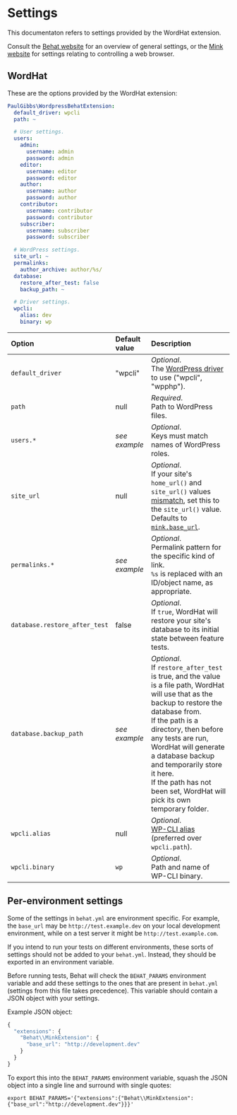 # Settings

This documentaton refers to settings provided by the WordHat extension.

Consult the [Behat website](http://behat.org/en/latest/user_guide/configuration.html) for an overview of general settings, or the [Mink website](http://mink.behat.org/en/latest/) for settings relating to controlling a web browser.


## WordHat

These are the options provided by the WordHat extension:

```YAML
PaulGibbs\WordpressBehatExtension:
  default_driver: wpcli
  path: ~

  # User settings.
  users:
    admin:
      username: admin
      password: admin
    editor:
      username: editor
      password: editor
    author:
      username: author
      password: author
    contributor:
      username: contributor
      password: contributor
    subscriber:
      username: subscriber
      password: subscriber

  # WordPress settings.
  site_url: ~
  permalinks:
    author_archive: author/%s/
  database:
    restore_after_test: false
    backup_path: ~

  # Driver settings.
  wpcli:
    alias: dev
    binary: wp
```

Option           | Default value | Description
:----------------| :------------ | :----------
`default_driver` | "wpcli"       | _Optional_.<br>The [WordPress driver](/features/overview.md) to use ("wpcli", "wpphp").
`path`           | null          | _Required_.<br>Path to WordPress files.
`users.*`        | _see example_ | _Optional_.<br>Keys must match names of WordPress roles.
`site_url`       | null          | _Optional_.<br>If your site's `home_url()` and `site_url()` values [mismatch](https://wordpress.stackexchange.com/a/50605), set this to the `site_url()` value. Defaults to [`mink.base_url`](http://behat.org/en/latest/user_guide/configuration.html#extensions).
`permalinks.*`   | _see example_ | _Optional_.<br>Permalink pattern for the specific kind of link.<br>`%s` is replaced with an ID/object name, as appropriate.
`database.restore_after_test` | false | _Optional_.<br>If <code>true</code>, WordHat will restore your site's database to its initial state between feature tests.
`database.backup_path` | _see example_ | _Optional_.<br>If <code>restore_after_test</code> is true, and the value is a file path, WordHat will use that as the backup to restore the database from.<br>If the path is a directory, then before any tests are run, WordHat will generate a database backup and temporarily store it here.<br>If the path has not been set, WordHat will pick its own temporary folder.
`wpcli.alias`    | null          | _Optional_.<br>[WP-CLI alias](https://wp-cli.org/commands/cli/alias/) (preferred over `wpcli.path`).
`wpcli.binary`   | `wp`          | _Optional_.<br>Path and name of WP-CLI binary.


## Per-environment settings

Some of the settings in `behat.yml` are environment specific. For example, the `base_url` may be `http://test.example.dev` on your local development environment, while on a test server it might be `http://test.example.com`.

If you intend to run your tests on different environments, these sorts of settings should not be added to your `behat.yml`. Instead, they should be exported in an environment variable.

Before running tests, Behat will check the `BEHAT_PARAMS` environment variable and add these settings to the ones that are present in `behat.yml` (settings from this file takes precedence). This variable should contain a JSON object with your settings.

Example JSON object:

```JavaScript
{
  "extensions": {
    "Behat\\MinkExtension": {
      "base_url": "http://development.dev"
    }
  }
}
```

To export this into the ``BEHAT_PARAMS`` environment variable, squash the JSON object into a single line and surround with single quotes:

```Shell
export BEHAT_PARAMS='{"extensions":{"Behat\\MinkExtension":{"base_url":"http://development.dev"}}}'
```

